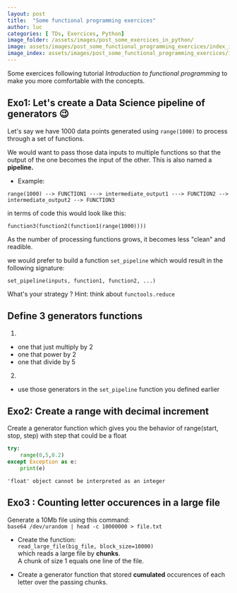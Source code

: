 ```yaml
---
layout: post
title:  "Some functional programming exercices"
author: luc
categories: [ TDs, Exercices, Python]
image_folder: /assets/images/post_some_exercices_in_python/
image: assets/images/post_some_functional_programming_exercices/index_img/cover.jpg
image_index: assets/images/post_some_functional_programming_exercices/index_img/cover.jpg
---
```


Some exercices following tutorial *Introduction to functional programming* to make you more comfortable with the concepts.


## Exo1: Let's create a Data Science pipeline of generators 😉

Let's say we have 1000 data points generated using `range(1000)` to process through a set of functions.

We would want to pass those data inputs to multiple functions so that the output of the one becomes the input of the other. This is also named a **pipeline.**

* Example:

`range(1000) --> FUNCTION1 ---> intermediate_output1 ---> FUNCTION2 --> intermediate_output2 --> FUNCTION3 `


in terms of code this would look like this:

`function3(function2(function1(range(1000))))`

As the number of processing functions grows, it becomes less "clean" and readible.

we would prefer to build a function `set_pipeline` which would result in the following signature:

`set_pipeline(inputs, function1, function2, ...)`

What's your strategy ? Hint: think about `functools.reduce`

## Define 3 generators functions
1.
* one that just multiply by 2
* one that power by 2
* one that divide by 5

2.
* use those generators in the `set_pipeline` function you defined earlier

## Exo2: Create a range with decimal increment

Create a generator function which gives you the behavior of range(start, stop, step) with step that could be a float


```python
try:
    range(0,5,0.2)
except Exception as e:
    print(e)
```

    'float' object cannot be interpreted as an integer


## Exo3 : Counting letter occurences in a large file

Generate a 10Mb file using this command:<br>
`base64 /dev/urandom | head -c 10000000 > file.txt`


* Create the function:<br>
`read_large_file(big_file, block_size=10000)`<br>
which reads a large file by **chunks**.<br>
A chunk of size 1 equals one line of the file.

* Create a generator function that stored **cumulated** occurences of each letter over the passing chunks.
